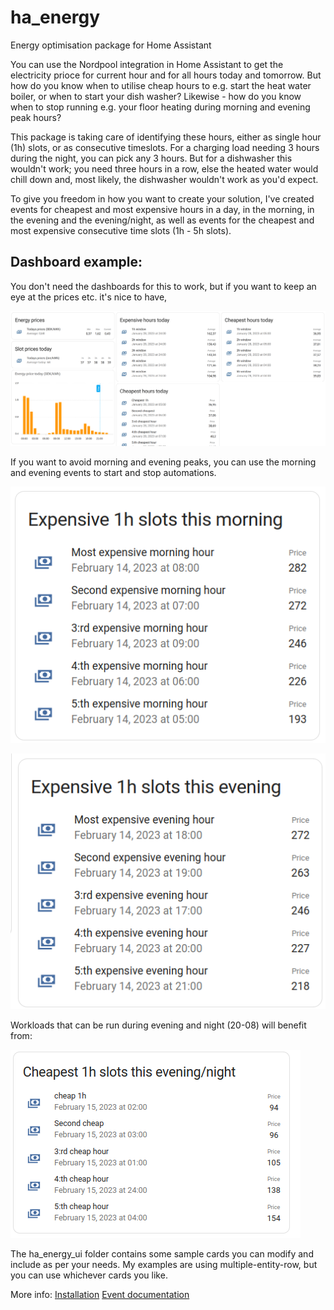 # ha_energy
Energy optimisation package for Home Assistant

You can use the Nordpool integration in Home Assistant to get the electricity prioce for current hour and for all hours today and tomorrow. But how do you know when to utilise cheap hours to e.g. start the heat water boiler, or when to start your dish washer?
Likewise - how do you know when to stop running e.g. your floor heating during morning and evening peak hours?

This package is taking care of identifying these hours, either as single hour (1h) slots, or as consecutive timeslots. For a charging load needing 3 hours during the night, you can pick any 3 hours. But for a dishwasher this wouldn't work; you need three hours in a row, else the heated water would chill down and, most likely, the dishwasher wouldn't work as you'd expect.

To give you freedom in how you want to create your solution, I've created events for cheapest and most expensive hours in a day, in the morning, in the evening and the evening/night, as well as events for the cheapest and most expensive consecutive time slots (1h - 5h slots).




## Dashboard example:
You don't need the dashboards for this to work, but if you want to keep an eye at the prices etc. it's nice to have,

 ![Dashboard example](/images/Energy_package_UI_example_1.png)

If you want to avoid morning and evening peaks, you can use the morning and evening events to start and stop automations.

 ![Dashboard example](/images/Expensive_morning.png)

 ![Dashboard example](/images/Expensive_evening.png)

Workloads that can be run during evening and night (20-08) will benefit from:

 ![Dashboard example](/images/Cheapest_evening_night.png)

The ha_energy_ui folder contains some sample cards you can modify and include as per your needs.
My examples are using multiple-entity-row, but you can use whichever cards you like.

More info:
[Installation](documentation/installation.md)
[Event documentation](documentation/events.md)
